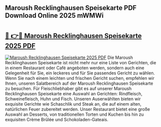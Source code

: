 ## Maroush Recklinghausen Speisekarte PDF Download Online 2025 mWMWi

# <h2><a href="http://gc5lz0y.nevu.top/?p=Maroush+Recklinghausen+Speisekarte">🔗 👉🔴 Maroush Recklinghausen Speisekarte 2025 PDF</a></h2>

[![Maroush Recklinghausen Speisekarte 2025 PDF](https://i.imgur.com/dBaPXMq.png)](http://gc5lz0y.nevu.top/?p=Maroush+Recklinghausen+Speisekarte)
Die Maroush Recklinghausen Speisekarte ist nicht mehr nur eine Liste von Gerichten, die in einem Restaurant oder Café angeboten werden, sondern auch eine Gelegenheit für Sie, ein leckeres und für Sie passendes Gericht zu wählen. Wenn Sie nach einem leichten und frischen Gericht suchen, empfehlen wir Ihnen, unseren Salatbereich auf der Maroush Recklinghausen Speisekarte zu besuchen. Für Fleischliebhaber gibt es auf unserer Maroush Recklinghausen Speisekarte eine Auswahl an Gerichten: Rindfleisch, Schweinefleisch, Huhn und Fisch. Unseren Auserwählten bieten wir exquisite Gerichte wie Schaschlik und Steak an, die auf einem alten, natürlichen Feuer zubereitet werden. Unser Restaurant bietet eine große Auswahl an Desserts, von traditionellen Torten und Kuchen bis hin zu exquisiten Crème Brûlée und Schokoladen-Gateais.
